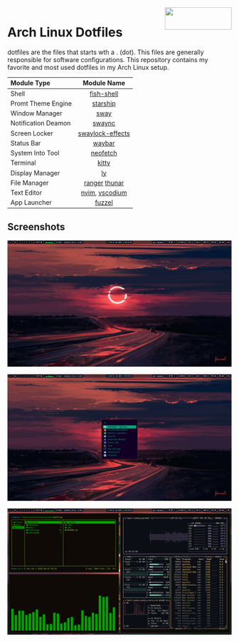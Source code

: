 <img width=150 height=50 align=right src="https://archlinux.org/static/logos/archlinux-logo-light-1200dpi.7ccd81fd52dc.png">

# Arch Linux Dotfiles

dotfiles are the files that starts wth a . (dot). This files are generally responsible for software configurations. This repository contains my favorite and most used dotfiles in my Arch Linux setup.

| **Module Type**     | **Module Name**                                                                            |
|:------------------- |:------------------------------------------------------------------------------------------:|
| Shell               | [fish-shell](https://github.com/fish-shell/fish-shell)                                     |
| Promt Theme Engine  | [starship](https://github.com/starship/starship)                                           |
| Window Manager      | [sway](https://github.com/swaywm/sway)                                                     |
| Notification Deamon | [swaync](https://github.com/ErikReider/SwayNotificationCenter)                             |
| Screen Locker       | [swaylock-effects](https://github.com/mortie/swaylock-effects)                             |
| Status Bar          | [waybar](https://github.com/Alexays/Waybar)                                                |
| System Into Tool    | [neofetch](https://github.com/dylanaraps/neofetch)                                         |
| Terminal            | [kitty](https://github.com/kovidgoyal/kitty)                                               |
| Display Manager     | [ly](https://github.com/fairyglade/ly)                                                     |
| File Manager        | [ranger](https://github.com/ranger/ranger) [thunar](https://github.com/xfce-mirror/thunar) |
| Text Editor         | [nvim](https://github.com/neovim/neovim), [vscodium](https://github.com/VSCodium/vscodium) |
| App Launcher        | [fuzzel](https://codeberg.org/dnkl/fuzzel)                                                 |

## Screenshots

![](img/sway-desktop1.png)

![](img/sway-desktop2.png)

![](img/sway-deesktop3.png)

